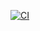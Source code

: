 [![CI](https://github.com/veka-eng/todo-app/actions/workflows/ci.yml/badge.svg)](https://github.com/veka-eng/todo-app/actions/workflows/ci.yml)
